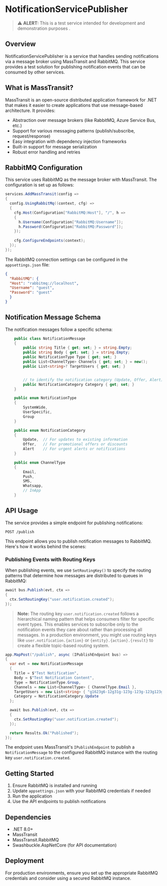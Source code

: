 # NotificationServicePublisher

> ⚠️ **ALERT:** This is a test service intended for development and demonstration purposes .

## Overview

NotificationServicePublisher is a service that handles sending notifications via a message broker using MassTransit and RabbitMQ. This service provides a test solution for publishing notification events that can be consumed by other services.

## What is MassTransit?

MassTransit is an open-source distributed application framework for .NET that makes it easier to create applications that use message-based architecture. It provides:

- Abstraction over message brokers (like RabbitMQ, Azure Service Bus, etc.)
- Support for various messaging patterns (publish/subscribe, request/response)
- Easy integration with dependency injection frameworks
- Built-in support for message serialization
- Robust error handling and retries

## RabbitMQ Configuration

This service uses RabbitMQ as the message broker with MassTransit. The configuration is set up as follows:

```csharp
services.AddMassTransit(config =>
{
  config.UsingRabbitMq((context, cfg) =>
  {
    cfg.Host(Configuration["RabbitMQ:Host"], "/", h =>
    {
      h.Username(Configuration["RabbitMQ:Username"]);
      h.Password(Configuration["RabbitMQ:Password"]);
    });
    
    cfg.ConfigureEndpoints(context);
  });
});
```

The RabbitMQ connection settings can be configured in the `appsettings.json` file:

```json
{
  "RabbitMQ": {
  "Host": "rabbitmq://localhost",
  "Username": "guest",
  "Password": "guest"
  }
}
```

## Notification Message Schema

The notification messages follow a specific schema:

```csharp
    public class NotificationMessage
    {
        public string Title { get; set; } = string.Empty;
        public string Body { get; set; } = string.Empty;
        public NotificationType Type { get; set; }
        public List<ChannelType> Channels { get; set; } = new();
        public List<string>? TargetUsers { get; set; }


        // to identify the notification category (Update, Offer, Alert)
        public NotificationCategory Category { get; set; }
    }

    public enum NotificationType
    {
        SystemWide,
        UserSpecific,
        Group
    }

    public enum NotificationCategory
    {
        Update,  // For updates to existing information
        Offer,   // For promotional offers or discounts
        Alert    // For urgent alerts or notifications
    }

    public enum ChannelType
    {
        Email,
        Push,
        SMS,
        Whatsapp,
        // InApp
    }
```
## API Usage

The service provides a simple endpoint for publishing notifications:

```http
POST /publish
```

This endpoint allows you to publish notification messages to RabbitMQ. Here's how it works behind the scenes:

### Publishing Events with Routing Keys

When publishing events, we use `SetRoutingKey()` to specify the routing patterns that determine how messages are distributed to queues in RabbitMQ:

```csharp
await bus.Publish(evt, ctx =>
{
  ctx.SetRoutingKey("user.notification.created");
});
```

> **Note:** The routing key `user.notification.created` follows a hierarchical naming pattern that helps consumers filter for specific event types. This enables services to subscribe only to the notification events they care about rather than processing all messages. In a production environment, you might use routing keys like `user.notification.{action}` or `{entity}.{action}.{result}` to create a flexible topic-based routing system.

```csharp
app.MapPost("/publish", async (IPublishEndpoint bus) =>
{
  var evt = new NotificationMessage
  {
    Title = $"Test Notification",
    Body = $"Test Notification Content",
    Type = NotificationType.Group,
    Channels = new List<ChannelType> { ChannelType.Email },
    TargetUsers = new List<string> { "g1623g6-12g31g-123g-123g-123g123g", "g1623g6-12g31g-123g-123g-123g123g" },
    Category = NotificationCategory.Update
  };

  await bus.Publish(evt, ctx =>
  {
    ctx.SetRoutingKey("user.notification.created");
  });

  return Results.Ok("Published");
});
```

The endpoint uses MassTransit's `IPublishEndpoint` to publish a `NotificationMessage` to the configured RabbitMQ instance with the routing key `user.notification.created`.

## Getting Started

1. Ensure RabbitMQ is installed and running
2. Update `appsettings.json` with your RabbitMQ credentials if needed
3. Run the application
4. Use the API endpoints to publish notifications

## Dependencies

- .NET 8.0+
- MassTransit
- MassTransit.RabbitMQ
- Swashbuckle.AspNetCore (for API documentation)

## Deployment

For production environments, ensure you set up the appropriate RabbitMQ credentials and consider using a secured RabbitMQ instance.
